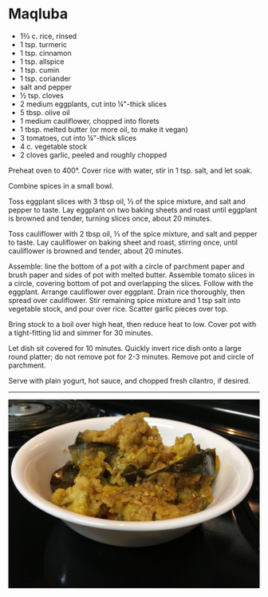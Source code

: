 # Maqluba

- 1⅔ c. rice, rinsed
- 1 tsp. turmeric
- 1 tsp. cinnamon
- 1 tsp. allspice
- 1 tsp. cumin
- 1 tsp. coriander
- salt and pepper
- ½ tsp. cloves
- 2 medium eggplants, cut into ¼"-thick slices
- 5 tbsp. olive oil
- 1 medium cauliflower, chopped into florets
- 1 tbsp. melted butter (or more oil, to make it vegan)
- 3 tomatoes, cut into ¼"-thick slices
- 4 c. vegetable stock
- 2 cloves garlic, peeled and roughly chopped

Preheat oven to 400°. Cover rice with water, stir in 1 tsp. salt, and let soak.

Combine spices in a small bowl.

Toss eggplant slices with 3 tbsp oil, ⅓ of the spice mixture, and salt and
pepper to taste. Lay eggplant on two baking sheets and roast until eggplant is
browned and tender, turning slices once, about 20 minutes.

Toss cauliflower with 2 tbsp oil, ⅓ of the spice mixture, and salt and pepper to
taste. Lay cauliflower on baking sheet and roast, stirring once, until
cauliflower is browned and tender, about 20 minutes.

Assemble: line the bottom of a pot with a circle of parchment paper and brush
paper and sides of pot with melted butter. Assemble tomato slices in a circle,
covering bottom of pot and overlapping the slices. Follow with the eggplant.
Arrange cauliflower over eggplant. Drain rice thoroughly, then spread over
cauliflower. Stir remaining spice mixture and 1 tsp salt into vegetable stock,
and pour over rice. Scatter garlic pieces over top.

Bring stock to a boil over high heat, then reduce heat to low. Cover pot with a
tight-fitting lid and simmer for 30 minutes.

Let dish sit covered for 10 minutes. Quickly invert rice dish onto a large round
platter; do not remove pot for 2-3 minutes. Remove pot and circle of parchment.

Serve with plain yogurt, hot sauce, and chopped fresh cilantro, if desired.

---

![maqluba](../images/maqluba.jpg)
